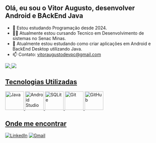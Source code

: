 ## Olá, eu sou o Vitor Augusto, desenvolver Android e BAckEnd Java



- 📘 Estou estudando Programação desde 2024.
- 👩‍💻 Atualmente estou cursando Tecnico em Desenvolvimento de sistemas no Senac Minas.
- 📱 Atualmente estou estudando como criar aplicações em Android e BackEnd Desktop utilizando Java.
- 📫 Contato: vitoraugustodevpc@gmail.com 


<div>

<a href = "https://github.com/uvitoraugustoo">
  <img heitgh= "180em" src="https://github-readme-stats.vercel.app./api?username=uvitoraugustoo&show_icons-true&theme=dark&include_all_commits=true&count_private=true"/>
  <img heitgh= "180em" src="https://github-readme-stats.vercel.app/api/top-langs/?username=uvitoraugustoo&layout=compact&langs_count=16&theme=dark"/>
</div>
  
## Tecnologias Utilizadas
<div align="left">
  
  <img src="https://cdn.jsdelivr.net/gh/devicons/devicon/icons/java/java-original.svg" alt="Java" width="60" height="60"/>
  <img src="https://cdn.jsdelivr.net/gh/devicons/devicon/icons/androidstudio/androidstudio-original.svg" alt="Android Studio" width="60" height="60"/>
  <img src="https://cdn.jsdelivr.net/gh/devicons/devicon/icons/sqlite/sqlite-original.svg" alt="SQLite" width="60" height="60"/>
  <img src="https://cdn.jsdelivr.net/gh/devicons/devicon/icons/git/git-original.svg" alt="Git" width="60" height="60"/>
  <img src="https://cdn.jsdelivr.net/gh/devicons/devicon/icons/github/github-original.svg" alt="GitHub" width="60" height="60"/>
</div>

## Onde me encontrar

[![LinkedIn](https://img.shields.io/badge/LinkedIn-blue?style=for-the-badge&logo=linkedin)](https://www.linkedin.com/in/vitor-augusto-2a0982306/)
[![Gmail](https://img.shields.io/badge/Gmail-D14836?style=for-the-badge&logo=gmail&logoColor=white)](mailto:vitoraugustodevpc@gmail.com)

